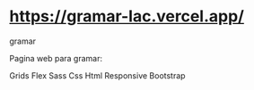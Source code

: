 # https://gramar-lac.vercel.app/
gramar


Pagina web para gramar: 

Grids
Flex
Sass
Css
Html
Responsive
Bootstrap
